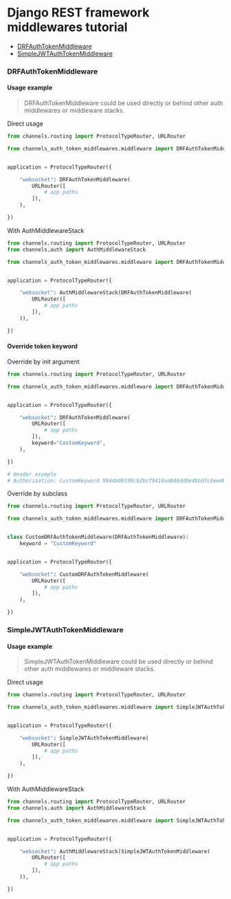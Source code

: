 # Django REST framework middlewares tutorial

- [DRFAuthTokenMiddleware](#drfauthtokenmiddleware)
- [SimpleJWTAuthTokenMiddleware](#simplejwtauthtokenmiddleware)


### DRFAuthTokenMiddleware

#### Usage example

> DRFAuthTokenMiddleware could be used directly or behind other auth middlewares or middleware stacks.

Direct usage

```python
from channels.routing import ProtocolTypeRouter, URLRouter

from channels_auth_token_middlewares.middleware import DRFAuthTokenMiddleware


application = ProtocolTypeRouter({

    "websocket": DRFAuthTokenMiddleware(
        URLRouter([
            # app paths
        ]),
    ),

})
```

With AuthMiddlewareStack

```python
from channels.routing import ProtocolTypeRouter, URLRouter
from channels.auth import AuthMiddlewareStack

from channels_auth_token_middlewares.middleware import DRFAuthTokenMiddleware


application = ProtocolTypeRouter({

    "websocket": AuthMiddlewareStack(DRFAuthTokenMiddleware(
        URLRouter([
            # app paths
        ]),
    )),

})
```

#### Override token keyword

Override by init argument

```python
from channels.routing import ProtocolTypeRouter, URLRouter

from channels_auth_token_middlewares.middleware import DRFAuthTokenMiddleware


application = ProtocolTypeRouter({

    "websocket": DRFAuthTokenMiddleware(
        URLRouter([
            # app paths
        ]),
        keyword="CustomKeyword",
    ),

})

# Header example
# Authorization: CustomKeyword 9944b09199c62bcf9418ad846dd0e4bbdfc6ee4b
```

Override by subclass

```python
from channels.routing import ProtocolTypeRouter, URLRouter

from channels_auth_token_middlewares.middleware import DRFAuthTokenMiddleware


class CustomDRFAuthTokenMiddleware(DRFAuthTokenMiddleware):
    keyword = "CustomKeyword"


application = ProtocolTypeRouter({

    "websocket": CustomDRFAuthTokenMiddleware(
        URLRouter([
            # app paths
        ]),
    ),

})
```


### SimpleJWTAuthTokenMiddleware

#### Usage example

> SimpleJWTAuthTokenMiddleware could be used directly or behind other auth middlewares or middleware stacks.

Direct usage

```python
from channels.routing import ProtocolTypeRouter, URLRouter

from channels_auth_token_middlewares.middleware import SimpleJWTAuthTokenMiddleware


application = ProtocolTypeRouter({

    "websocket": SimpleJWTAuthTokenMiddleware(
        URLRouter([
            # app paths
        ]),
    ),

})
```

With AuthMiddlewareStack

```python
from channels.routing import ProtocolTypeRouter, URLRouter
from channels.auth import AuthMiddlewareStack

from channels_auth_token_middlewares.middleware import SimpleJWTAuthTokenMiddleware


application = ProtocolTypeRouter({

    "websocket": AuthMiddlewareStack(SimpleJWTAuthTokenMiddleware(
        URLRouter([
            # app paths
        ]),
    )),

})
```
